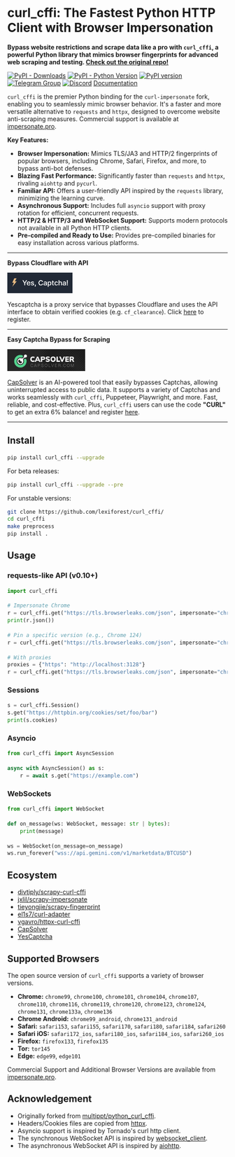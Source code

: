 # curl_cffi: The Fastest Python HTTP Client with Browser Impersonation

**Bypass website restrictions and scrape data like a pro with `curl_cffi`, a powerful Python library that mimics browser fingerprints for advanced web scraping and testing.  [Check out the original repo!](https://github.com/lexiforest/curl_cffi)**

[![PyPI - Downloads](https://img.shields.io/pypi/dm/curl-cffi)](https://pypi.org/project/curl-cffi/)
[![PyPI - Python Version](https://img.shields.io/pypi/pyversions/curl_cffi)](https://pypi.org/project/curl-cffi/)
[![PyPI version](https://badge.fury.io/py/curl-cffi.svg)](https://pypi.org/project/curl-cffi)
[![Telegram Group](https://img.shields.io/badge/Telegram%20Group-join-blue?logo=telegram)](https://t.me/+lL9n33eZp480MGM1)
[![Discord](https://img.shields.io/badge/Discord-join-purple?logo=blue)](https://discord.gg/kJqMHHgdn2)
[Documentation](https://curl-cffi.readthedocs.io)

`curl_cffi` is the premier Python binding for the `curl-impersonate` fork, enabling you to seamlessly mimic browser behavior. It's a faster and more versatile alternative to `requests` and `httpx`, designed to overcome website anti-scraping measures. Commercial support is available at [impersonate.pro](https://impersonate.pro).

**Key Features:**

*   **Browser Impersonation:**  Mimics TLS/JA3 and HTTP/2 fingerprints of popular browsers, including Chrome, Safari, Firefox, and more, to bypass anti-bot defenses.
*   **Blazing Fast Performance:**  Significantly faster than `requests` and `httpx`, rivaling `aiohttp` and `pycurl`.
*   **Familiar API:**  Offers a user-friendly API inspired by the `requests` library, minimizing the learning curve.
*   **Asynchronous Support:** Includes full `asyncio` support with proxy rotation for efficient, concurrent requests.
*   **HTTP/2 & HTTP/3 and WebSocket Support:**  Supports modern protocols not available in all Python HTTP clients.
*   **Pre-compiled and Ready to Use:**  Provides pre-compiled binaries for easy installation across various platforms.

------

**Bypass Cloudflare with API**

<a href="https://yescaptcha.com/i/stfnIO" target="_blank"><img src="https://raw.githubusercontent.com/lexiforest/curl_cffi/main/assets/yescaptcha.png" alt="Yes Captcha!" height="47" width="149"></a>

Yescaptcha is a proxy service that bypasses Cloudflare and uses the API interface to obtain verified cookies (e.g. `cf_clearance`). Click [here](https://yescaptcha.com/i/stfnIO) to register.

------

**Easy Captcha Bypass for Scraping**

<a href="https://dashboard.capsolver.com/passport/register?inviteCode=0FLEay4iroNC" target="_blank"><img src="https://raw.githubusercontent.com/lexiforest/curl_cffi/main/assets/capsolver.jpg" alt="CapSolver" height="50" width="178"></a>

[CapSolver](https://dashboard.capsolver.com/passport/register?inviteCode=0FLEay4iroNC)
is an AI-powered tool that easily bypasses Captchas, allowing uninterrupted access to
public data. It supports a variety of Captchas and works seamlessly with `curl_cffi`,
Puppeteer, Playwright, and more. Fast, reliable, and cost-effective. Plus, `curl_cffi`
users can use the code **"CURL"** to get an extra 6% balance! and register
[here](https://dashboard.capsolver.com/passport/register?inviteCode=0FLEay4iroNC).

------

## Install

```bash
pip install curl_cffi --upgrade
```

For beta releases:

```bash
pip install curl_cffi --upgrade --pre
```

For unstable versions:

```bash
git clone https://github.com/lexiforest/curl_cffi/
cd curl_cffi
make preprocess
pip install .
```

## Usage

### requests-like API (v0.10+)

```python
import curl_cffi

# Impersonate Chrome
r = curl_cffi.get("https://tls.browserleaks.com/json", impersonate="chrome")
print(r.json())

# Pin a specific version (e.g., Chrome 124)
r = curl_cffi.get("https://tls.browserleaks.com/json", impersonate="chrome124")

# With proxies
proxies = {"https": "http://localhost:3128"}
r = curl_cffi.get("https://tls.browserleaks.com/json", impersonate="chrome", proxies=proxies)
```

### Sessions

```python
s = curl_cffi.Session()
s.get("https://httpbin.org/cookies/set/foo/bar")
print(s.cookies)
```

### Asyncio

```python
from curl_cffi import AsyncSession

async with AsyncSession() as s:
    r = await s.get("https://example.com")
```

### WebSockets

```python
from curl_cffi import WebSocket

def on_message(ws: WebSocket, message: str | bytes):
    print(message)

ws = WebSocket(on_message=on_message)
ws.run_forever("wss://api.gemini.com/v1/marketdata/BTCUSD")
```

## Ecosystem

*   [divtiply/scrapy-curl-cffi](https://github.com/divtiply/scrapy-curl-cffi)
*   [jxlil/scrapy-impersonate](https://github.com/jxlil/scrapy-impersonate)
*   [tieyongjie/scrapy-fingerprint](https://github.com/tieyongjie/scrapy-fingerprint)
*   [el1s7/curl-adapter](https://github.com/el1s7/curl-adapter)
*   [vgavro/httpx-curl-cffi](https://github.com/vgavro/httpx-curl-cffi)
*   [CapSolver](https://docs.capsolver.com/en/api/)
*   [YesCaptcha](https://yescaptcha.atlassian.net/wiki/spaces/YESCAPTCHA/overview)

## Supported Browsers

The open source version of `curl_cffi` supports a variety of browser versions.

*   **Chrome:**  `chrome99`, `chrome100`, `chrome101`, `chrome104`, `chrome107`, `chrome110`, `chrome116`, `chrome119`, `chrome120`, `chrome123`, `chrome124`, `chrome131`, `chrome133a`, `chrome136`
*   **Chrome Android:** `chrome99_android`, `chrome131_android`
*   **Safari:** `safari153`, `safari155`, `safari170`, `safari180`, `safari184`, `safari260`
*   **Safari iOS:** `safari172_ios`, `safari180_ios`, `safari184_ios`, `safari260_ios`
*   **Firefox:** `firefox133`, `firefox135`
*   **Tor:** `tor145`
*   **Edge:** `edge99`, `edge101`

Commercial Support and Additional Browser Versions are available from [impersonate.pro](https://impersonate.pro).

## Acknowledgement

*   Originally forked from [multippt/python_curl_cffi](https://github.com/multippt/python_curl_cffi).
*   Headers/Cookies files are copied from [httpx](https://github.com/encode/httpx/blob/master/httpx/_models.py).
*   Asyncio support is inspired by Tornado's curl http client.
*   The synchronous WebSocket API is inspired by [websocket_client](https://github.com/websocket-client/websocket-client).
*   The asynchronous WebSocket API is inspired by [aiohttp](https://github.com/aio-libs/aiohttp).